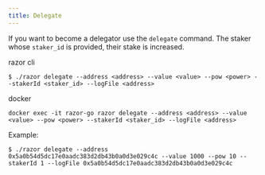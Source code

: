 ```yaml
---
title: Delegate
---
```


If you want to become a delegator use the `delegate` command. The staker whose `staker_id` is provided, their stake is increased.

razor cli

```
$ ./razor delegate --address <address> --value <value> --pow <power> --stakerId <staker_id> --logFile <address>
```

docker

```
docker exec -it razor-go razor delegate --address <address> --value <value> --pow <power> --stakerId <staker_id> --logFile <address>
```

Example:

```
$ ./razor delegate --address 0x5a0b54d5dc17e0aadc383d2db43b0a0d3e029c4c --value 1000 --pow 10 --stakerId 1 --logFile 0x5a0b54d5dc17e0aadc383d2db43b0a0d3e029c4c
```
